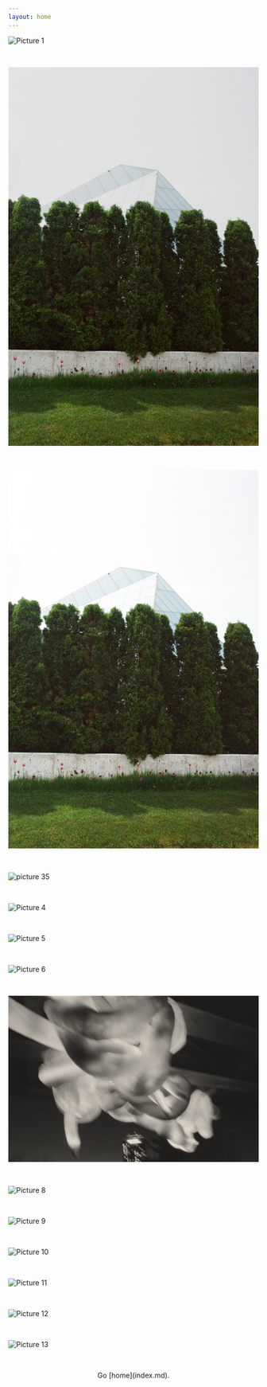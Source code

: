 ```yaml
---
layout: home
---
```


![Picture 1](./picture1.jpg)

&nbsp;

![Picture 2](./picture2.jpg)

&nbsp;

![Picture 3](./picture3.jpg)

&nbsp;

![picture 35](./picture35.jpg)

&nbsp;

![Picture 4](./picture4.jpg)

&nbsp;

![Picture 5](./picture5.jpg)

&nbsp;

![Picture 6](./picture6.jpg)

&nbsp;

![Picture 7](./picture7.jpg)

&nbsp;

![Picture 8](./picture8.jpg)

&nbsp;

![Picture 9](./picture9.jpg)

&nbsp;

![Picture 10](./picture10.jpg)

&nbsp;

![Picture 11](./picture11.jpg)

&nbsp;

![Picture 12](./picture12.jpg)

&nbsp;

![Picture 13](./picture13.jpg)

&nbsp;

<p align= "center">Go [home](index.md).</p>
